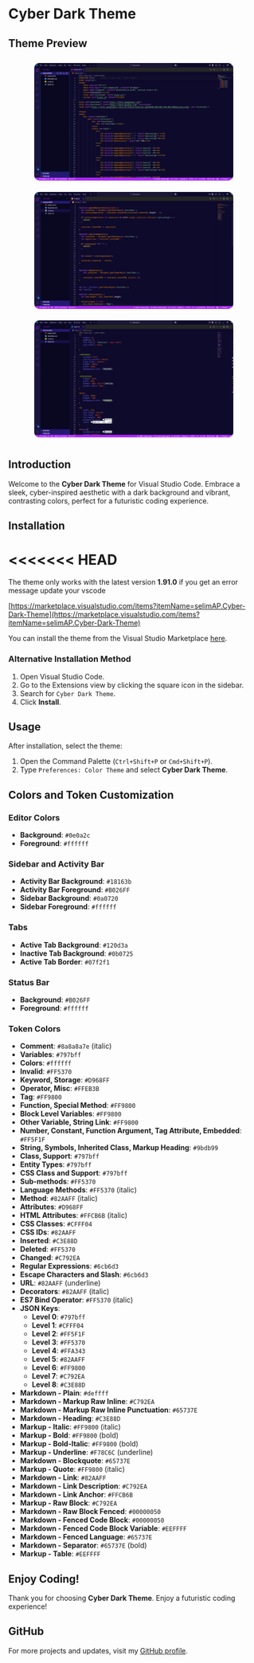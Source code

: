 # Cyber Dark Theme


## Theme Preview

<p align="center">
    <img src="https://github.com/selimAP/Cyber-Theme/blob/main/images/1.png?raw=true" alt="Cyber Dark Theme Preview 1" width="400" style="border-radius: 10px; margin: 10px;">
    <img src="https://github.com/selimAP/Cyber-Theme/blob/main/images/2.png?raw=true" alt="Cyber Dark Theme Preview 2" width="400" style="border-radius: 10px; margin: 10px;">
    <img src="https://github.com/selimAP/Cyber-Theme/blob/main/images/3.png?raw=true" alt="Cyber Dark Theme Preview 3" width="400" style="border-radius: 10px; margin: 10px;">
</p>





## Introduction

Welcome to the **Cyber Dark Theme** for Visual Studio Code. Embrace a sleek, cyber-inspired aesthetic with a dark background and vibrant, contrasting colors, perfect for a futuristic coding experience.

## Installation
<<<<<<< HEAD
=======
The theme only works with the latest version **1.91.0** if you get an error message update your vscode

[https://marketplace.visualstudio.com/items?itemName=selimAP.Cyber-Dark-Theme](https://marketplace.visualstudio.com/items?itemName=selimAP.Cyber-Dark-Theme)
>>>>>>

You can install the theme from the Visual Studio Marketplace [here](https://marketplace.visualstudio.com/items?itemName=selimAP.Cyber-Dark-Theme).

### Alternative Installation Method

1. Open Visual Studio Code.
2. Go to the Extensions view by clicking the square icon in the sidebar.
3. Search for `Cyber Dark Theme`.
4. Click **Install**.

## Usage

After installation, select the theme:

1. Open the Command Palette (`Ctrl+Shift+P` or `Cmd+Shift+P`).
2. Type `Preferences: Color Theme` and select **Cyber Dark Theme**.

## Colors and Token Customization

### Editor Colors
- **Background**: `#0e0a2c`
- **Foreground**: `#ffffff`

### Sidebar and Activity Bar
- **Activity Bar Background**: `#18163b`
- **Activity Bar Foreground**: `#B026FF`
- **Sidebar Background**: `#0a0720`
- **Sidebar Foreground**: `#ffffff`

### Tabs
- **Active Tab Background**: `#120d3a`
- **Inactive Tab Background**: `#0b0725`
- **Active Tab Border**: `#07f2f1`

### Status Bar
- **Background**: `#B026FF`
- **Foreground**: `#ffffff`

### Token Colors
- **Comment**: `#8a8a8a7e` (italic)
- **Variables**: `#797bff`
- **Colors**: `#ffffff`
- **Invalid**: `#FF5370`
- **Keyword, Storage**: `#D968FF`
- **Operator, Misc**: `#FFEB3B`
- **Tag**: `#FF9800`
- **Function, Special Method**: `#FF9800`
- **Block Level Variables**: `#FF9800`
- **Other Variable, String Link**: `#FF9800`
- **Number, Constant, Function Argument, Tag Attribute, Embedded**: `#FF5F1F`
- **String, Symbols, Inherited Class, Markup Heading**: `#9bdb99`
- **Class, Support**: `#797bff`
- **Entity Types**: `#797bff`
- **CSS Class and Support**: `#797bff`
- **Sub-methods**: `#FF5370`
- **Language Methods**: `#FF5370` (italic)
- **Method**: `#82AAFF` (italic)
- **Attributes**: `#D968FF`
- **HTML Attributes**: `#FFCB6B` (italic)
- **CSS Classes**: `#CFFF04`
- **CSS IDs**: `#82AAFF`
- **Inserted**: `#C3E88D`
- **Deleted**: `#FF5370`
- **Changed**: `#C792EA`
- **Regular Expressions**: `#6cb6d3`
- **Escape Characters and Slash**: `#6cb6d3`
- **URL**: `#82AAFF` (underline)
- **Decorators**: `#82AAFF` (italic)
- **ES7 Bind Operator**: `#FF5370` (italic)
- **JSON Keys**:
  - **Level 0**: `#797bff`
  - **Level 1**: `#CFFF04`
  - **Level 2**: `#FF5F1F`
  - **Level 3**: `#FF5370`
  - **Level 4**: `#FFA343`
  - **Level 5**: `#82AAFF`
  - **Level 6**: `#FF9800`
  - **Level 7**: `#C792EA`
  - **Level 8**: `#C3E88D`
- **Markdown - Plain**: `#deffff`
- **Markdown - Markup Raw Inline**: `#C792EA`
- **Markdown - Markup Raw Inline Punctuation**: `#65737E`
- **Markdown - Heading**: `#C3E88D`
- **Markup - Italic**: `#FF9800` (italic)
- **Markup - Bold**: `#FF9800` (bold)
- **Markup - Bold-Italic**: `#FF9800` (bold)
- **Markup - Underline**: `#F78C6C` (underline)
- **Markdown - Blockquote**: `#65737E`
- **Markup - Quote**: `#FF9800` (italic)
- **Markdown - Link**: `#82AAFF`
- **Markdown - Link Description**: `#C792EA`
- **Markdown - Link Anchor**: `#FFCB6B`
- **Markup - Raw Block**: `#C792EA`
- **Markdown - Raw Block Fenced**: `#00000050`
- **Markdown - Fenced Code Block**: `#00000050`
- **Markdown - Fenced Code Block Variable**: `#EEFFFF`
- **Markdown - Fenced Language**: `#65737E`
- **Markdown - Separator**: `#65737E` (bold)
- **Markup - Table**: `#EEFFFF`

## Enjoy Coding!

Thank you for choosing **Cyber Dark Theme**. Enjoy a futuristic coding experience!

## GitHub

For more projects and updates, visit my [GitHub profile](https://github.com/selimAP).
